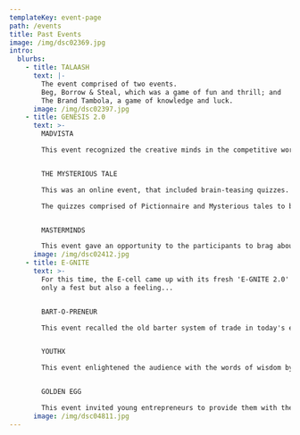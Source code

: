 ```yaml
---
templateKey: event-page
path: /events
title: Past Events
image: /img/dsc02369.jpg
intro:
  blurbs:
    - title: TALAASH
      text: |-
        The event comprised of two events.
        Beg, Borrow & Steal, which was a game of fun and thrill; and
        The Brand Tambola, a game of knowledge and luck.
      image: /img/dsc02397.jpg
    - title: GENESIS 2.0
      text: >-
        MADVISTA

        This event recognized the creative minds in the competitive world. Participants stepped into the real product world.


        THE MYSTERIOUS TALE

        This was an online event, that included brain-teasing quizzes.

        The quizzes comprised of Pictionnaire and Mysterious tales to be solved.


        MASTERMINDS

        This event gave an opportunity to the participants to brag about their skills by showcasing their talent at the online poster-making competition.
      image: /img/dsc02412.jpg
    - title: E-GNITE
      text: >-
        For this time, the E-cell came up with its fresh 'E-GNITE 2.0' - Not
        only a fest but also a feeling...


        BART-O-PRENEUR

        This event recalled the old barter system of trade in today's era and mixed it up with the current situations in the world.


        YOUTHX

        This event enlightened the audience with the words of wisdom by our renowned guest speakers-Mr. Rahul Saxena, Ms. Urvashi Kiran Sharma, and Mr.Rahul Kaushik


        GOLDEN EGG

        This event invited young entrepreneurs to provide them with the source of light and the opportunity to rise.
      image: /img/dsc04811.jpg
---
```

